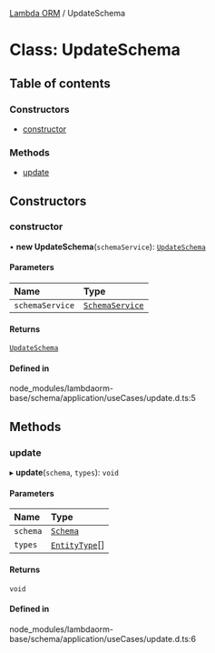 [Lambda ORM](../README.md) / UpdateSchema

# Class: UpdateSchema

## Table of contents

### Constructors

- [constructor](UpdateSchema.md#constructor)

### Methods

- [update](UpdateSchema.md#update)

## Constructors

### constructor

• **new UpdateSchema**(`schemaService`): [`UpdateSchema`](UpdateSchema.md)

#### Parameters

| Name | Type |
| :------ | :------ |
| `schemaService` | [`SchemaService`](SchemaService.md) |

#### Returns

[`UpdateSchema`](UpdateSchema.md)

#### Defined in

node_modules/lambdaorm-base/schema/application/useCases/update.d.ts:5

## Methods

### update

▸ **update**(`schema`, `types`): `void`

#### Parameters

| Name | Type |
| :------ | :------ |
| `schema` | [`Schema`](../interfaces/Schema.md) |
| `types` | [`EntityType`](../interfaces/EntityType.md)[] |

#### Returns

`void`

#### Defined in

node_modules/lambdaorm-base/schema/application/useCases/update.d.ts:6
